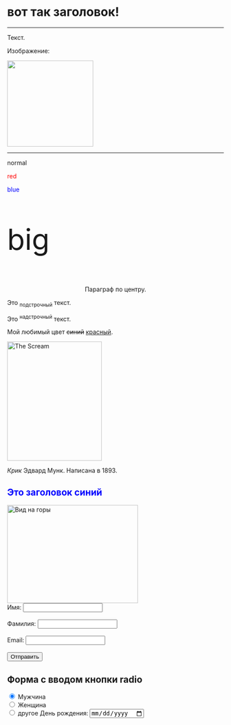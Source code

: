 
<!DOCTYPE HTML>
<html>

<body>
  <h1>вот так заголовок!</h1>
  <hr>
  <p>Текст.</p>
  <p>Изображение:</p>
  <img src=".jpg" width="200" height="200">
  <hr>
  <p>normal</p>
  <p style="color:red;">red</p>
  <p style="color:blue;">blue</p>
  <p style="font-size:67px;">big</p>
  <p style="text-align:center;">Параграф по центру.</p>
  <p>Это <sub>подстрочный</sub> текст.</p>
  <p>Это <sup>надстрочный</sup> текст.</p>
  <p>Мой любимый цвет <del>синий</del> <ins>красный</ins>.</p>
  <img src=".jpg" width="220" height="277" alt="The Scream">
  <p><cite>Крик</cite> Эдвард Мунк. Написана в 1893.</p>
  <!-- Это комментарий -->
  <h2 style="color:blue;">Это заголовок синий</h2>
  <img src="pic_mountain.jpg" alt="Вид на горы" style="width:304px;height:228px;">
  
  <title>JavaScript в script | Редактор HTML | schoolsw3.com</title>
  <script>
  function myFunction() {
    document.getElementById("demo").innerHTML = "Привет JavaScript!";
  }
  </script>
  <form action="/action_page.php" autocomplete="on">
  <label for="fname">Имя:</label>
  <input type="text" id="fname" name="fname"><br><br>
  <label for="lname">Фамилия:</label>
  <input type="text" id="lname" name="lname"><br><br>
  <label for="email">Email:</label>
  <input type="email" id="email" name="email" autocomplete="off"><br><br>
  <input type="submit" value="Отправить">
</form>
  <h2>Форма с вводом кнопки radio</h2>

<form>
  <input type="radio" name="gender" value="male" checked> Мужчина<br>
  <input type="radio" name="gender" value="female"> Женщина<br>
  <input type="radio" name="gender" value="other"> другое
  <form>
  <label for="birthday">День рождения:</label>
  <input type="date" id="birthday" name="birthday">
</form>

</form> 
</body>

</html>
